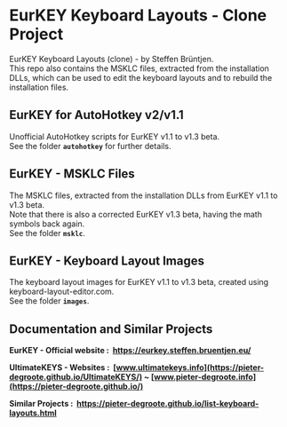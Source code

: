 # EurKEY Keyboard Layouts - Clone Project
EurKEY Keyboard Layouts (clone) - by Steffen Brüntjen.  
This repo also contains the MSKLC files, extracted from the installation DLLs, which can be used to edit the keyboard layouts and to rebuild the installation files.

## EurKEY for AutoHotkey v2/v1.1

Unofficial AutoHotkey scripts for EurKEY v1.1 to v1.3 beta.  
See the folder **`autohotkey`** for further details.

## EurKEY - MSKLC Files

The MSKLC files, extracted from the installation DLLs from EurKEY v1.1 to v1.3 beta.  
Note that there is also a corrected EurKEY v1.3 beta, having the math symbols back again.  
See the folder **`msklc`**.

## EurKEY - Keyboard Layout Images

The keyboard layout images for EurKEY v1.1 to v1.3 beta, created using keyboard-layout-editor.com.  
See the folder **`images`**.

## Documentation and Similar Projects

**EurKEY - Official website&nbsp;: &nbsp;https://eurkey.steffen.bruentjen.eu/**

**UltimateKEYS - Websites&nbsp;: &nbsp;[www.ultimatekeys.info](https://pieter-degroote.github.io/UltimateKEYS/) ~ [www.pieter-degroote.info](https://pieter-degroote.github.io/)**

**Similar Projects&nbsp;: &nbsp;https://pieter-degroote.github.io/list-keyboard-layouts.html**
